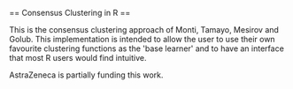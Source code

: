 == Consensus Clustering in R ==

This is the consensus clustering approach of Monti, Tamayo,
Mesirov and Golub. This implementation is intended to allow
the user to use their own favourite clustering functions as
the 'base learner' and to have an interface that most R
users would find intuitive.

AstraZeneca is partially funding this work.

